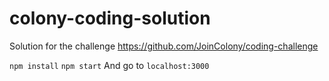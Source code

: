 # colony-coding-solution
Solution for the challenge https://github.com/JoinColony/coding-challenge

`npm install`
`npm start`
And go to `localhost:3000`
